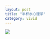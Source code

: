 ```yaml
---
layout: post
title: "半杯水心理学"
category: vivid
---
```




<!--more-->


![](http://ww4.sinaimg.cn/mw1024/534218ffjw1e7gtgfoub2j20jp3y1dny.jpg)
